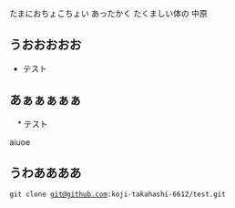 
たまにおちょこちょい
あったかく
たくましい体の
中原



## うおおおおお
  * テスト

## あぁぁぁぁぁ
　* テスト

aiuoe

## うわああああ
<code>git clone git@github.com:koji-takahashi-6612/test.git</code>
